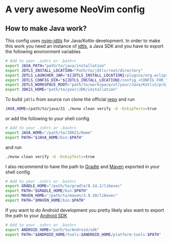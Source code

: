 # A very awesome NeoVim config

## How to make Java work?

This config uses [nvim-jdtls](https://github.com/mfussenegger/nvim-jdtls) for Java/Kotlin development. In order to make this work you need an instance of [jdtls](https://github.com/eclipse-jdtls/eclipse.jdt.ls), a Java SDK and you have to export the following environment variables

```bash
# Add to your .zshrc or .bashrc
export JAVA_PATH="path/to/java/installation"
export JDTLS_INSTALL_LOCATION="Path/to/jdtls/root/directory"
export JDTLS_LAUNCHER_JAR="${JDTLS_INSTALL_LOCATION}/plugins/org.eclipse.equinox.launcher_<CHANGE_TO_REAL_VERSION_NUMBER>.jar"
export JDTLS_CONFIG_DIR="${JDTLS_INSTALL_LOCATION}/config_<CONFIG_FOR_YOUR_OS>"
export JDTLS_WORKSPACE_ROOT="path/to/workspace/of/your/Java/Kotlin/projects"
export JDK21_HOME="path/to/your/JDK/installation"
```

To build `jdtls` from source run clone the official [repo](https://github.com/eclipse-jdtls/eclipse.jdt.ls) and run

```bash
JAVA_HOME=/path/to/java/21 ./mvnw clean verify -U -DskipTests=true
```

_or_ add the following to your shell config

```bash
# Add to your .zshrc or .bashrc
export JAVA_HOME="/path/to/JDK21/Home"
export PATH="$JAVA_HOME/bin:$PATH"
```

and run

```bash
./mvnw clean verify -U -DskipTests=true
```

I also recommend to have the path to [Gradle](https://github.com/gradle/gradle) and [Maven](https://github.com/apache/maven) exported in your shell config

```bash
# Add to your .zshrc or .bashrc
export GRADLE_HOME="/path/to/gradle/8.14.2/libexec"
export PATH="$GRADLE_HOME/bin:$PATH"
export MAVEN_HOME="/path/to/maven/3.9.10/libexec"
export PATH="$MAVEN_HOME/bin:$PATH"
```

If you want to do Android development you pretty likely also want to export the path to your [Android SDK](https://developer.android.com/tools/releases/platform-tools)

```bash
# Add to your .zshrc or .bashrc
export ANDROID_HOME="path/to/Android/sdk"
export PATH="$ANDROID_HOME/tools:$ANDROID_HOME/platform-tools:$PATH"
```
